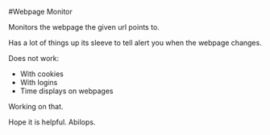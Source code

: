 #Webpage Monitor

Monitors the webpage the given url points to.

Has a lot of things up its sleeve to tell alert you when the webpage changes.

Does not work:
- With cookies
- With logins
- Time displays on webpages

Working on that.

Hope it is helpful.
Abilops.
